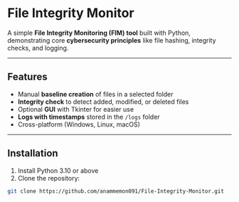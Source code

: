 # File Integrity Monitor

A simple **File Integrity Monitoring (FIM) tool** built with Python, demonstrating core **cybersecurity principles** like file hashing, integrity checks, and logging.

---

## Features

- Manual **baseline creation** of files in a selected folder  
- **Integrity check** to detect added, modified, or deleted files  
- Optional **GUI** with Tkinter for easier use  
- **Logs with timestamps** stored in the `/logs` folder  
- Cross-platform (Windows, Linux, macOS)  

---

## Installation

1. Install Python 3.10 or above  
2. Clone the repository:
```bash
git clone https://github.com/anammemon091/File-Integrity-Monitor.git

